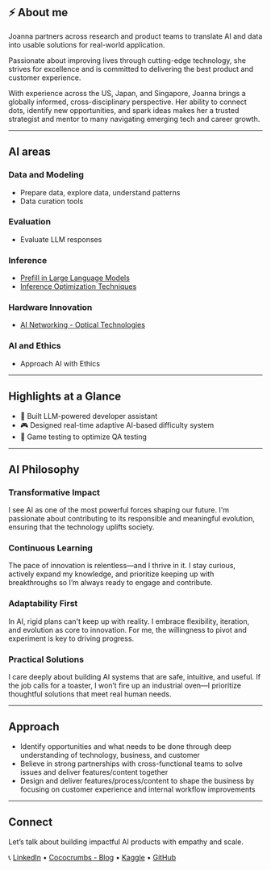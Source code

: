 ## ⚡ About me

Joanna partners across research and product teams to translate AI and data into usable solutions for real-world application.

Passionate about improving lives through cutting-edge technology, she strives for excellence and is committed to delivering the best product and customer experience.

With experience across the US, Japan, and Singapore, Joanna brings a globally informed, cross-disciplinary perspective. Her ability to connect dots, identify new opportunities, and spark ideas makes her a trusted strategist and mentor to many navigating emerging tech and career growth.

---
## AI areas


### Data and Modeling

* Prepare data, explore data, understand patterns
* Data curation tools

### Evaluation

* Evaluate LLM responses

### Inference

* [Prefill in Large Language Models](https://www.linkedin.com/pulse/understanding-prefill-large-language-model-llm-inference-joanna-lee-i4tce/)
* [Inference Optimization Techniques](https://www.linkedin.com/pulse/why-inference-optimization-mattersmaximizing-ai-efficiency-joanna-lee-hdnmf)

### Hardware Innovation

* [AI Networking - Optical Technologies](https://www.linkedin.com/pulse/ai-networking-focus-joanna-lee-8pvge)

### AI and Ethics

* Approach AI with Ethics

---
## Highlights at a Glance

- 💬 Built LLM-powered developer assistant
- 🎮 Designed real-time adaptive AI-based difficulty system
- 🧪 Game testing to optimize QA testing

---
## AI Philosophy

### Transformative Impact

I see AI as one of the most powerful forces shaping our future. I'm passionate about contributing to its responsible and meaningful evolution, ensuring that the technology uplifts society.

### Continuous Learning

The pace of innovation is relentless—and I thrive in it. I stay curious, actively expand my knowledge, and prioritize keeping up with breakthroughs so I’m always ready to engage and contribute.

### Adaptability First

In AI, rigid plans can't keep up with reality. I embrace flexibility, iteration, and evolution as core to innovation. For me, the willingness to pivot and experiment is key to driving progress.

### Practical Solutions

I care deeply about building AI systems that are safe, intuitive, and useful. If the job calls for a toaster, I won’t fire up an industrial oven—I prioritize thoughtful solutions that meet real human needs.

---

## Approach

- Identify opportunities and what needs to be done through deep understanding of technology, business, and customer
- Believe in strong partnerships with cross-functional teams to solve issues and deliver features/content together
- Design and deliver features/process/content to shape the business by focusing on customer experience and internal workflow improvements

---

## Connect

Let’s talk about building impactful AI products with empathy and scale.

📞 [LinkedIn](https://www.linkedin.com/in/joannaleecy)  • [Cococrumbs - Blog](https://www.linkedin.com/build-relation/newsletter-follow?entityUrn=7181416432075726849) • [Kaggle](https://www.kaggle.com/joannaleecy) • [GitHub](https://github.com/joannaleecy)
